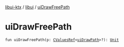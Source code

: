 [libui-ktx](../index.md) / [libui](index.md) / [uiDrawFreePath](./ui-draw-free-path.md)

# uiDrawFreePath

`fun uiDrawFreePath(p: `[`CValuesRef`](../kotlinx.cinterop/-c-values-ref/index.md)`<`[`uiDrawPath`](ui-draw-path.md)`>?): `[`Unit`](https://kotlinlang.org/api/latest/jvm/stdlib/kotlin/-unit/index.html)
